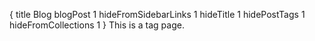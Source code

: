 {
    title Blog
    blogPost 1
    hideFromSidebarLinks 1
    hideTitle 1
    hidePostTags 1
    hideFromCollections 1
}
This is a tag page.
